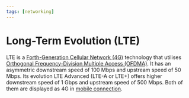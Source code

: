 ```yaml
---
tags: [networking]
---
```


# Long-Term Evolution (LTE)

LTE is a [Forth-Generation Cellular Network (4G)](202303312039.md) technology
that utilises [Orthogonal Frequency-Division Multiple Access (OFDMA)](202303302122.md).
It has an asymmetric downstream speed of 100 Mbps and upstream speed of 50 Mbps.
Its evolution LTE Advanced (LTE-A or LTE+) offers higher downstream speed of 1
Gbps and upstream speed of 500 Mbps. Both of them are displayed as 4G in
[mobile connection](202303292147.md).
